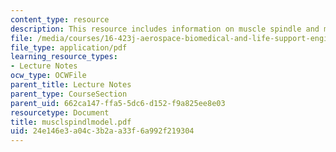 ```yaml
---
content_type: resource
description: This resource includes information on muscle spindle and model.
file: /media/courses/16-423j-aerospace-biomedical-and-life-support-engineering-spring-2006/24e146e3a04c3b2aa33f6a992f219304_musclspindlmodel.pdf
file_type: application/pdf
learning_resource_types:
- Lecture Notes
ocw_type: OCWFile
parent_title: Lecture Notes
parent_type: CourseSection
parent_uid: 662ca147-ffa5-5dc6-d152-f9a825ee8e03
resourcetype: Document
title: musclspindlmodel.pdf
uid: 24e146e3-a04c-3b2a-a33f-6a992f219304
---
```

